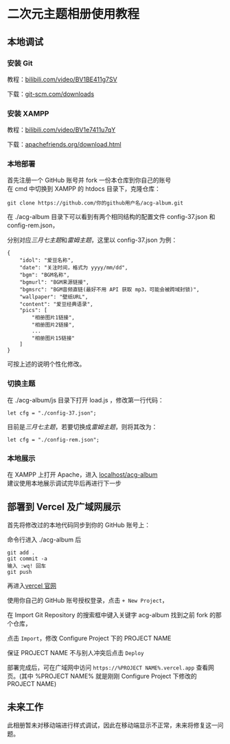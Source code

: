 # 二次元主题相册使用教程

## 本地调试

### 安装 Git
教程：<a href="https://www.bilibili.com/video/BV1BE411g7SV" target="_blank">bilibili.com/video/BV1BE411g7SV</a>

下载：<a href="https://git-scm.com/downloads" target="_blank">git-scm.com/downloads</a>

### 安装 XAMPP
教程：<a href="https://www.bilibili.com/video/BV1e7411u7qY" target="_blank">bilibili.com/video/BV1e7411u7qY</a>

下载：<a href="https://www.apachefriends.org/download.html" target="_blank">apachefriends.org/download.html</a>

### 本地部署
首先注册一个 GitHub 账号并 fork 一份本仓库到你自己的账号
<br>
在 cmd 中切换到 XAMPP 的 htdocs 目录下，克隆仓库：
```
git clone https://github.com/你的github用户名/acg-album.git
```

在 ./acg-album 目录下可以看到有两个相同结构的配置文件 config-37.json 和 config-rem.json，

分别对应*三月七主题*和*雷姆主题*，这里以 config-37.json 为例：

```
{
    "idol": "爱豆名称",
    "date": "关注时间，格式为 yyyy/mm/dd",
    "bgm": "BGM名称",
    "bgmurl": "BGM来源链接",
    "bgmsrc": "BGM音频直链(最好不用 API 获取 mp3，可能会被跨域封锁)",
    "wallpaper": "壁纸URL",
    "content": "爱豆经典语录",
    "pics": [
        "相册图片1链接",
        "相册图片2链接",
        ...
        "相册图片15链接"
    ]
}
```

可按上述的说明个性化修改。

### 切换主题
在 ./acg-album/js 目录下打开 load.js ，修改第一行代码：
```
let cfg = "./config-37.json";
```
目前是*三月七主题*，若要切换成*雷姆主题*，则将其改为：
```
let cfg = "./config-rem.json";
```

### 本地展示
在 XAMPP 上打开 Apache，进入 <a href="http://localhost/acg-album" target="_blank">localhost/acg-album</a>
<br>
建议使用本地展示调试完毕后再进行下一步

## 部署到 Vercel 及广域网展示
首先将修改过的本地代码同步到你的 GitHub 账号上：

命令行进入 ./acg-album 后
```
git add .
git commit -a
输入 :wq! 回车
git push
```

再进入<a href="https://vercel.com/login" target="_blank">vercel 官网</a>

使用你自己的 GitHub 账号授权登录，点击 `+ New Project`，

在 Import Git Repository 的搜索框中键入关键字 acg-album 找到之前 fork 的那个仓库，

点击 `Import`，修改 Configure Project 下的 PROJECT NAME 

保证 PROJECT NAME 不与别人冲突后点击 `Deploy`

部署完成后，可在广域网中访问 `https://%PROJECT NAME%.vercel.app` 查看网页。(其中 %PROJECT NAME% 就是刚刚 Configure Project 下修改的 PROJECT NAME)

## 未来工作
此相册暂未对移动端进行样式调试，因此在移动端显示不正常，未来将修复这一问题。